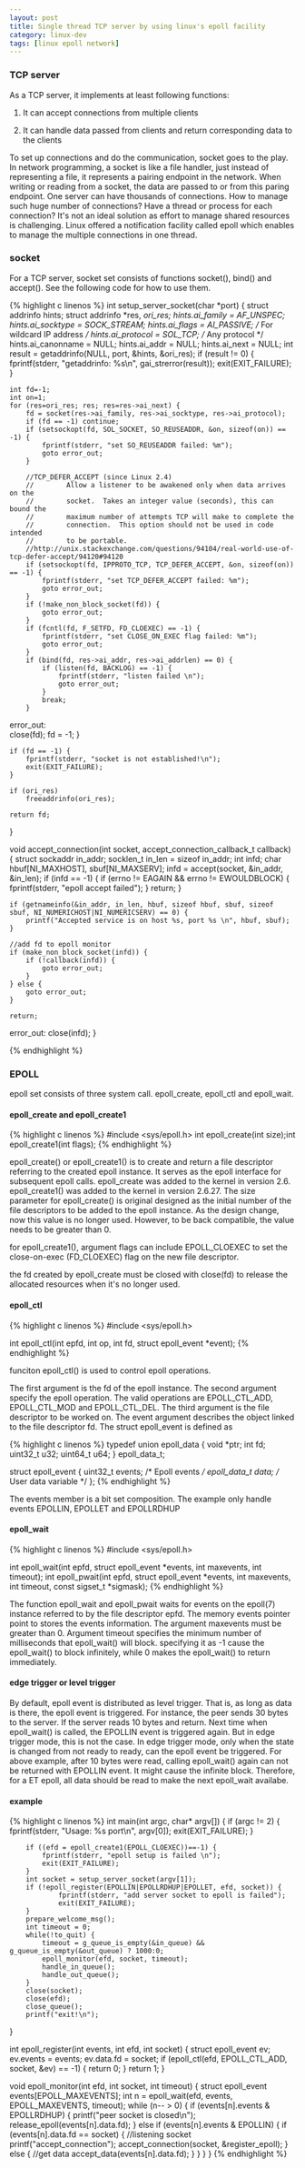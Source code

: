 ```yaml
---
layout: post
title: Single thread TCP server by using linux's epoll facility
category: linux-dev
tags: [linux epoll network]
---
```


### TCP server

As a TCP server, it implements at least following functions:

1. It can accept connections from multiple clients

2. It can handle data passed from clients and return corresponding data to the clients

To set up connections and do the communication, socket goes to the play. In network programming, a socket is like a file handler, just instead of representing a file, it represents a pairing endpoint in the network. When writing or reading from a socket, the data are passed to or from this paring endpoint. 
One server can have thousands of connections. How to manage such huge number of connections? Have a thread or process for each connection? It's not an ideal solution as effort to manage shared resources is challenging. Linux offered a notification facility called epoll which enables to manage the multiple connections in one thread.

### socket
For a TCP server, socket set consists of functions socket(), bind() and accept(). See the following code for how to use them.

{%  highlight c linenos  %}
int setup_server_socket(char *port)
{
    struct addrinfo hints;
    struct addrinfo *res, *ori_res;
    hints.ai_family = AF_UNSPEC;
    hints.ai_socktype = SOCK_STREAM;
    hints.ai_flags = AI_PASSIVE;    /* For wildcard IP address */
    hints.ai_protocol = SOL_TCP;          /* Any protocol */
    hints.ai_canonname = NULL;
    hints.ai_addr = NULL;
    hints.ai_next = NULL;
    int result = getaddrinfo(NULL, port, &hints, &ori_res);
    if (result != 0) {
        fprintf(stderr, "getaddrinfo: %s\n", gai_strerror(result));
        exit(EXIT_FAILURE);
    }

    int fd=-1;
    int on=1;
    for (res=ori_res; res; res=res->ai_next) {
        fd = socket(res->ai_family, res->ai_socktype, res->ai_protocol);
        if (fd == -1) continue;
        if (setsockopt(fd, SOL_SOCKET, SO_REUSEADDR, &on, sizeof(on)) == -1) {
            fprintf(stderr, "set SO_REUSEADDR failed: %m");
            goto error_out;
        }

        //TCP_DEFER_ACCEPT (since Linux 2.4)
        //        Allow a listener to be awakened only when data arrives on the
        //        socket.  Takes an integer value (seconds), this can bound the
        //        maximum number of attempts TCP will make to complete the
        //        connection.  This option should not be used in code intended
        //        to be portable.
        //http://unix.stackexchange.com/questions/94104/real-world-use-of-tcp-defer-accept/94120#94120
        if (setsockopt(fd, IPPROTO_TCP, TCP_DEFER_ACCEPT, &on, sizeof(on)) == -1) {
            fprintf(stderr, "set TCP_DEFER_ACCEPT failed: %m");
            goto error_out;
        }
        if (!make_non_block_socket(fd)) {
            goto error_out;
        }
        if (fcntl(fd, F_SETFD, FD_CLOEXEC) == -1) {
            fprintf(stderr, "set CLOSE_ON_EXEC flag failed: %m");
            goto error_out;
        }
        if (bind(fd, res->ai_addr, res->ai_addrlen) == 0) {
            if (listen(fd, BACKLOG) == -1) {
                fprintf(stderr, "listen failed \n");
                goto error_out;
            }
            break;
        }

error_out:      
		close(fd);
        fd = -1;
    }
	
    if (fd == -1) {
        fprintf(stderr, "socket is not established!\n");
        exit(EXIT_FAILURE);
    }

    if (ori_res)
        freeaddrinfo(ori_res);

    return fd;
}

void accept_connection(int socket, accept_connection_callback_t callback)
{
    struct sockaddr in_addr;
    socklen_t in_len = sizeof in_addr;
    int infd;
    char hbuf[NI_MAXHOST], sbuf[NI_MAXSERV];
    infd = accept(socket, &in_addr, &in_len);
    if (infd == -1) {
        if (errno != EAGAIN && errno != EWOULDBLOCK)
        {
            fprintf(stderr, "epoll accept failed");
        }
        return;
    }

    if (getnameinfo(&in_addr, in_len, hbuf, sizeof hbuf, sbuf, sizeof sbuf, NI_NUMERICHOST|NI_NUMERICSERV) == 0) {
        printf("Accepted service is on host %s, port %s \n", hbuf, sbuf);
    }

    //add fd to epoll monitor
    if (make_non_block_socket(infd)) {
        if (!callback(infd)) {
            goto error_out;
        }
    } else {
        goto error_out;
    }

    return;
error_out:
    close(infd);
}

{% endhighlight %}

### EPOLL 
epoll set consists of three system call. epoll_create, epoll_ctl and epoll_wait.

#### epoll_create and epoll_create1

{%  highlight c linenos  %}
#include <sys/epoll.h>
int epoll_create(int size);int epoll_create1(int flags);
{% endhighlight %}

epoll_create() or epoll_create1() is to create and return a file descriptor referring to the created epoll instance. It serves as the epoll interface for subsequent epoll calls. epoll_create was added to the kernel in version 2.6. epoll_create1() was added to the kernel in version 2.6.27. The size parameter for epoll_create() is original designed as the initial number of the file descriptors to be added to the epoll instance. As the design change, now this value is no longer used. However, to be back compatible, the value needs to be greater than 0.

for epoll_create1(), argument flags can include EPOLL_CLOEXEC to set the close-on-exec (FD_CLOEXEC) flag on the new file descriptor. 

the fd created by epoll_create must be closed with close(fd) to release the allocated resources when it's no longer used.


#### epoll_ctl

{%  highlight c linenos  %}
#include <sys/epoll.h>

int epoll_ctl(int epfd, int op, int fd, struct epoll_event *event);
{% endhighlight %}

funciton epoll_ctl() is used to control epoll operations. 

The first argument is the fd of the epoll instance.
The second argument specify the epoll operation. The valid operations are EPOLL_CTL_ADD, EPOLL_CTL_MOD and EPOLL_CTL_DEL. 
The third argument is the file descriptor to be worked on. The event argument describes the object linked to the file descriptor fd. 
The struct epoll_event is defined as 

{%  highlight c linenos  %}
typedef union epoll_data {
    void        *ptr;
    int          fd;
    uint32_t     u32;
    uint64_t     u64;
} epoll_data_t;

struct epoll_event {
    uint32_t     events;      /* Epoll events */
    epoll_data_t data;        /* User data variable */
};
{% endhighlight %}

The events member is a bit set composition. The example only handle events EPOLLIN, EPOLLET and EPOLLRDHUP

#### epoll_wait

{%  highlight c linenos  %}
#include <sys/epoll.h>

int epoll_wait(int epfd, struct epoll_event *events,
               int maxevents, int timeout);
int epoll_pwait(int epfd, struct epoll_event *events,
               int maxevents, int timeout,
               const sigset_t *sigmask);
{% endhighlight %}

The function epoll_wait and epoll_pwait waits for events on the epoll(7) instance referred to by the file descriptor epfd. The memory events pointer point to stores the events information. The argument maxevents must be greater than 0. Argument timeout specifies the 
minimum number of milliseconds that epoll_wait() will block. specifying it as -1 cause the epoll_wait() to block infinitely, while 0 makes the epoll_wait() to return immediately. 

#### edge trigger or level trigger

By default, epoll event is distributed as level trigger. That is, as long as data is there, the epoll event is triggered. For instance, the peer sends 30 bytes to the server. If the server reads 10 bytes and return. Next time when epoll_wait() is called, the EPOLLIN event is triggered again. But in edge trigger mode, this is not the case. In edge trigger mode, only when the state is changed from not ready to ready, can the epoll event be triggered. For above example, after 10 bytes were read, calling epoll_wait() again can not be returned with EPOLLIN event. It might cause the infinite block. Therefore, for a ET epoll, all data should be read to make the next epoll_wait availabe.

#### example

{%  highlight c linenos  %}
 int main(int argc, char* argv[])
 {
        if (argc != 2) {
            fprintf(stderr, "Usage: %s port\n", argv[0]);
            exit(EXIT_FAILURE);
        }

        if ((efd = epoll_create1(EPOLL_CLOEXEC))==-1) {
            fprintf(stderr, "epoll setup is failed \n");
            exit(EXIT_FAILURE);
        }
        int socket = setup_server_socket(argv[1]);
        if (!epoll_register(EPOLLIN|EPOLLRDHUP|EPOLLET, efd, socket)) {
                fprintf(stderr, "add server socket to epoll is failed");
                exit(EXIT_FAILURE);
        }
        prepare_welcome_msg();
        int timeout = 0;
        while(!to_quit) {
            timeout = g_queue_is_empty(&in_queue) && g_queue_is_empty(&out_queue) ? 1000:0;
            epoll_monitor(efd, socket, timeout);
            handle_in_queue();
            handle_out_queue();
        }
        close(socket);
        close(efd);
        close_queue();
        printf("exit!\n");
}

int epoll_register(int events, int efd, int socket) {
    struct epoll_event ev;
    ev.events = events;
    ev.data.fd = socket;
    if (epoll_ctl(efd, EPOLL_CTL_ADD, socket, &ev) == -1) {
        return 0;
    }
    return 1;
}

void epoll_monitor(int efd, int socket, int timeout) {
    struct epoll_event events[EPOLL_MAXEVENTS];
    int n = epoll_wait(efd, events, EPOLL_MAXEVENTS, timeout);
    while (n-- > 0) {
        if (events[n].events & EPOLLRDHUP) {
            printf("peer socket is closed\n");
            release_epoll(events[n].data.fd);
        } else if (events[n].events & EPOLLIN) {
            if (events[n].data.fd == socket) { //listening socket
                printf("accept_connection");
                accept_connection(socket, &register_epoll);
            } else { //get data
                accept_data(events[n].data.fd);
            }
        }
    }
}
{%  endhighlight %}
